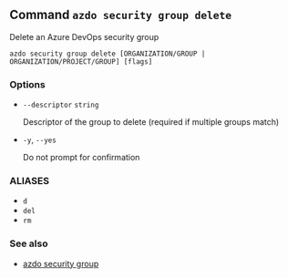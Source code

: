 ## Command `azdo security group delete`

Delete an Azure DevOps security group

```
azdo security group delete [ORGANIZATION/GROUP | ORGANIZATION/PROJECT/GROUP] [flags]
```

### Options


* `--descriptor` `string`

	Descriptor of the group to delete (required if multiple groups match)

* `-y`, `--yes`

	Do not prompt for confirmation


### ALIASES

- `d`
- `del`
- `rm`

### See also

* [azdo security group](./azdo_security_group.md)
